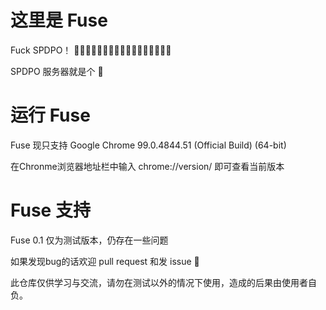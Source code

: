 # 这里是 Fuse
Fuck SPDPO！
💩💩💩💩💩💩💩💩💩💩💩💩💩💩💩💩💩 

SPDPO 服务器就是个 🥔
# 运行 Fuse 

Fuse 现只支持 
Google Chrome	99.0.4844.51 (Official Build) (64-bit)

在Chronme浏览器地址栏中输入 chrome://version/ 即可查看当前版本

# Fuse 支持
Fuse 0.1 仅为测试版本，仍存在一些问题

如果发现bug的话欢迎 pull request 和发 issue 🎈

此仓库仅供学习与交流，请勿在测试以外的情况下使用，造成的后果由使用者自负。
 
